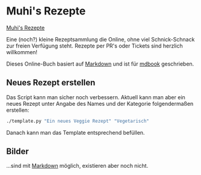 # Muhi's Rezepte

[Muhi's Rezepte](https://www.muhis-rezepte.de)

Eine (noch?) kleine Rezeptsammlung die Online, ohne viel Schnick-Schnack zur freien Verfügung steht.
Rezepte per PR's oder Tickets sind herzlich willkommen!

Dieses Online-Buch basiert auf [Markdown](https://daringfireball.net/projects/markdown/) und ist für [mdbook](https://github.com/rust-lang/mdBook) geschrieben.

## Neues Rezept erstellen

Das Script kann man sicher noch verbessern. Aktuell kann man aber ein neues Rezept unter Angabe des Names und der Kategorie folgendermaßen erstellen:

```bash
./template.py "Ein neues Veggie Rezept" "Vegetarisch"
```

Danach kann man das Template entsprechend befüllen.

## Bilder

...sind mit [Markdown](https://www.markdownguide.org/) möglich, existieren aber noch nicht.
